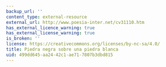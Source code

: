 ```yaml
---
backup_url: ''
content_type: external-resource
external_url: http://www.poesia-inter.net/cv31110.htm
has_external_licence_warning: true
has_external_license_warning: true
is_broken: ''
license: https://creativecommons.org/licenses/by-nc-sa/4.0/
title: Piedra negra sobre una piedra blanca
uid: 499dd645-aa24-42c1-ae71-7807b3dbd815
---
```

